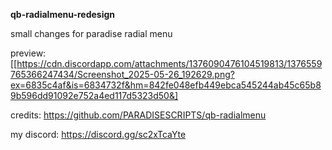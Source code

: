 **qb-radialmenu-redesign**


small changes for paradise radial menu

preview: [[https://cdn.discordapp.com/attachments/1376090476104519813/1376559765366247434/Screenshot_2025-05-26_192629.png?ex=6835c4af&is=6834732f&hm=842fe048efb449ebca545244ab45c65b89b596dd91092e752a4ed117d5323d50&]

credits: https://github.com/PARADISESCRIPTS/qb-radialmenu

my discord: https://discord.gg/sc2xTcaYte
